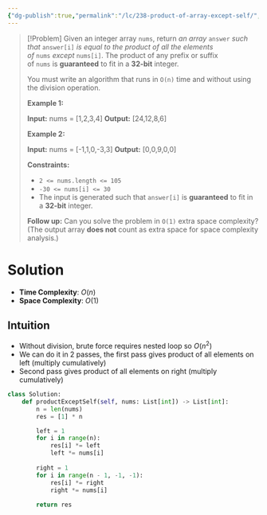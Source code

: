 ```yaml
---
{"dg-publish":true,"permalink":"/lc/238-product-of-array-except-self/","tags":["array","greedy","seanPrashad"]}
---
```


>[!Problem]
>Given an integer array `nums`, return _an array_ `answer` _such that_ `answer[i]` _is equal to the product of all the elements of_ `nums` _except_ `nums[i]`.
> The product of any prefix or suffix of `nums` is **guaranteed** to fit in a **32-bit** integer.
> 
> You must write an algorithm that runs in `O(n)` time and without using the division operation.
> 
> **Example 1:**
> 
> **Input:** nums = [1,2,3,4]
> **Output:** [24,12,8,6]
> 
> **Example 2:**
> 
> **Input:** nums = [-1,1,0,-3,3]
> **Output:** [0,0,9,0,0]
> 
> **Constraints:**
> 
> - `2 <= nums.length <= 105`
> - `-30 <= nums[i] <= 30`
> - The input is generated such that `answer[i]` is **guaranteed** to fit in a **32-bit** integer.
> 
> **Follow up:** Can you solve the problem in `O(1)` extra space complexity? (The output array **does not** count as extra space for space complexity analysis.)

# Solution
- **Time Complexity**: $O(n)$
- **Space Complexity**: $O(1)$
## Intuition
- Without division, brute force requires nested loop so $O(n^2)$
- We can do it in 2 passes, the first pass gives product of all elements on left (multiply cumulatively)
- Second pass gives product of all elements on right (multiply cumulatively)

```python
class Solution:
    def productExceptSelf(self, nums: List[int]) -> List[int]:
        n = len(nums)
        res = [1] * n

        left = 1
        for i in range(n):
            res[i] *= left
            left *= nums[i]
        
        right = 1
        for i in range(n - 1, -1, -1):
            res[i] *= right
            right *= nums[i]
        
        return res
```